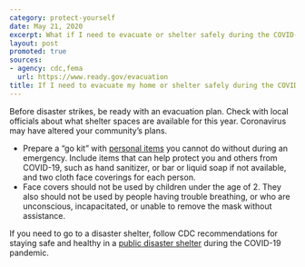 ```yaml
---
category: protect-yourself
date: May 21, 2020
excerpt: What if I need to evacuate or shelter safely during the COVID-19 pandemic?
layout: post
promoted: true
sources:
- agency: cdc,fema
  url: https://www.ready.gov/evacuation
title: If I need to evacuate my home or shelter safely during the COVID-19 pandemic what do I do?
---
```


Before disaster strikes, be ready with an evacuation plan. Check with local officials about what shelter spaces are available for this year. Coronavirus may have altered your community’s plans.
* Prepare a “go kit” with [personal items](https://www.ready.gov/kit) you cannot do without during an emergency. Include items that can help protect you and others from COVID-19, such as hand sanitizer, or bar or liquid soap if not available, and two cloth face coverings for each person.
* Face covers should not be used by children under the age of 2. They also should not be used by people having trouble breathing, or who are unconscious, incapacitated, or unable to remove the mask without assistance.

If you need to go to a disaster shelter, follow CDC recommendations for staying safe and healthy in a [public disaster shelter](https://www.cdc.gov/disasters/hurricanes/covid-19/public-disaster-shelter-during-covid.html) during the COVID-19 pandemic.